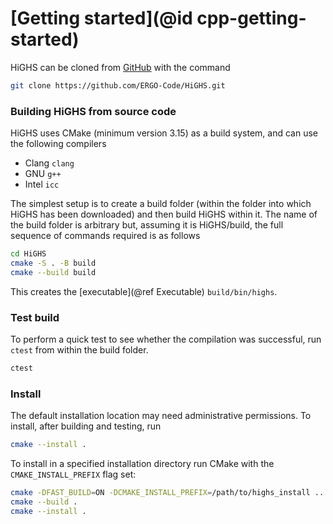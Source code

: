 # [Getting started](@id cpp-getting-started)

HiGHS can be cloned from [GitHub](https://github.com/ERGO-Code/HiGHS) with the command

``` bash
git clone https://github.com/ERGO-Code/HiGHS.git
```

### Building HiGHS from source code

HiGHS uses CMake (minimum version 3.15) as a build system, and can use the following compilers

- Clang ` clang `
- GNU ` g++ `
- Intel ` icc `

The simplest setup is to create a build folder (within the folder into
which HiGHS has been downloaded) and then build HiGHS within it. The
name of the build folder is arbitrary but, assuming it is HiGHS/build,
the full sequence of commands required is as follows

``` bash
cd HiGHS
cmake -S . -B build
cmake --build build
```

This creates the [executable](@ref Executable) `build/bin/highs`.

### Test build

To perform a quick test to see whether the compilation was successful, run `ctest` from within the build folder.

``` bash
ctest
```

### Install

The default installation location may need administrative
permissions. To install, after building and testing, run

``` bash
cmake --install .
```

To install in a specified installation directory run CMake with the
`CMAKE_INSTALL_PREFIX` flag set:

``` bash
cmake -DFAST_BUILD=ON -DCMAKE_INSTALL_PREFIX=/path/to/highs_install ..
cmake --build .
cmake --install .
```
